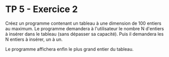 # TP 5 - Exercice 2

Créez un programme contenant un tableau à une dimension de 100 entiers au maximum.
Le programme demandera à l'utilisateur le nombre N d'entiers à insérer dans le tableau (sans dépasser sa capacité).
Puis il demandera les N entiers à insérer, un à un.

Le programme affichera enfin le plus grand entier du tableau.
